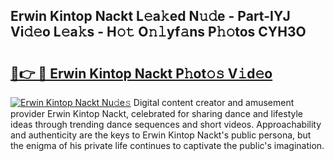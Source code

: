 ## Erwin Kintop Nackt L𝚎a𝚔ed N𝚞𝚍e - Part-IYJ Vi𝚍𝚎o L𝚎a𝚔s - H𝚘𝚝 O𝚗𝚕yf𝚊ns P𝚑𝚘tos CYH3O

# <h2><a href="http://kf7nt7v.oniu.top/?m=Erwin+Kintop+Nackt">🔗👉 🔴 Erwin Kintop Nackt P𝚑ot𝚘𝚜 V𝚒d𝚎o</a></h2>

[![Erwin Kintop Nackt Nu𝚍e𝚜](https://i.imgur.com/0qMVB7G.gif)](http://kf7nt7v.oniu.top/?m=Erwin+Kintop+Nackt)
Digital content creator and amusement provider Erwin Kintop Nackt, celebrated for sharing dance and lifestyle ideas through trending dance sequences and short videos. Approachability and authenticity are the keys to Erwin Kintop Nackt's public persona, but the enigma of his private life continues to captivate the public's imagination.  
